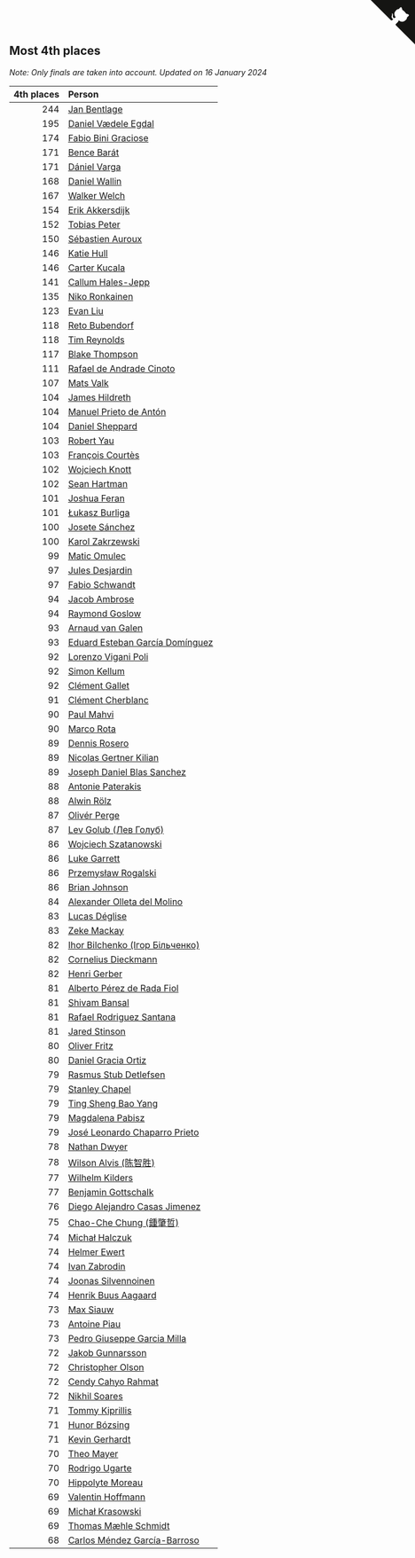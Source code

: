 ## Most 4th places

*Note: Only finals are taken into account.*
*Updated on 16 January 2024*

| 4th places | Person |
| ---: | :--- |
| 244 | [Jan Bentlage](https://www.worldcubeassociation.org/persons/2010BENT01) |
| 195 | [Daniel Vædele Egdal](https://www.worldcubeassociation.org/persons/2013EGDA01) |
| 174 | [Fabio Bini Graciose](https://www.worldcubeassociation.org/persons/2010GRAC02) |
| 171 | [Bence Barát](https://www.worldcubeassociation.org/persons/2008BARA01) |
| 171 | [Dániel Varga](https://www.worldcubeassociation.org/persons/2008VARG01) |
| 168 | [Daniel Wallin](https://www.worldcubeassociation.org/persons/2013WALL03) |
| 167 | [Walker Welch](https://www.worldcubeassociation.org/persons/2011WELC01) |
| 154 | [Erik Akkersdijk](https://www.worldcubeassociation.org/persons/2005AKKE01) |
| 152 | [Tobias Peter](https://www.worldcubeassociation.org/persons/2014PETE03) |
| 150 | [Sébastien Auroux](https://www.worldcubeassociation.org/persons/2008AURO01) |
| 146 | [Katie Hull](https://www.worldcubeassociation.org/persons/2010HULL01) |
| 146 | [Carter Kucala](https://www.worldcubeassociation.org/persons/2015KUCA01) |
| 141 | [Callum Hales-Jepp](https://www.worldcubeassociation.org/persons/2012HALE01) |
| 135 | [Niko Ronkainen](https://www.worldcubeassociation.org/persons/2010RONK01) |
| 123 | [Evan Liu](https://www.worldcubeassociation.org/persons/2009LIUE01) |
| 118 | [Reto Bubendorf](https://www.worldcubeassociation.org/persons/2012BUBE01) |
| 118 | [Tim Reynolds](https://www.worldcubeassociation.org/persons/2005REYN01) |
| 117 | [Blake Thompson](https://www.worldcubeassociation.org/persons/2010THOM03) |
| 111 | [Rafael de Andrade Cinoto](https://www.worldcubeassociation.org/persons/2007CINO01) |
| 107 | [Mats Valk](https://www.worldcubeassociation.org/persons/2007VALK01) |
| 104 | [James Hildreth](https://www.worldcubeassociation.org/persons/2009HILD01) |
| 104 | [Manuel Prieto de Antón](https://www.worldcubeassociation.org/persons/2015ANTO04) |
| 104 | [Daniel Sheppard](https://www.worldcubeassociation.org/persons/2009SHEP01) |
| 103 | [Robert Yau](https://www.worldcubeassociation.org/persons/2009YAUR01) |
| 103 | [François Courtès](https://www.worldcubeassociation.org/persons/2008COUR01) |
| 102 | [Wojciech Knott](https://www.worldcubeassociation.org/persons/2011KNOT01) |
| 102 | [Sean Hartman](https://www.worldcubeassociation.org/persons/2016HART02) |
| 101 | [Joshua Feran](https://www.worldcubeassociation.org/persons/2011FERA01) |
| 101 | [Łukasz Burliga](https://www.worldcubeassociation.org/persons/2013BURL01) |
| 100 | [Josete Sánchez](https://www.worldcubeassociation.org/persons/2015SANC18) |
| 100 | [Karol Zakrzewski](https://www.worldcubeassociation.org/persons/2014ZAKR01) |
| 99 | [Matic Omulec](https://www.worldcubeassociation.org/persons/2010OMUL02) |
| 97 | [Jules Desjardin](https://www.worldcubeassociation.org/persons/2010DESJ01) |
| 97 | [Fabio Schwandt](https://www.worldcubeassociation.org/persons/2014SCHW02) |
| 94 | [Jacob Ambrose](https://www.worldcubeassociation.org/persons/2010AMBR01) |
| 94 | [Raymond Goslow](https://www.worldcubeassociation.org/persons/2014GOSL01) |
| 93 | [Arnaud van Galen](https://www.worldcubeassociation.org/persons/2006GALE01) |
| 93 | [Eduard Esteban García Domínguez](https://www.worldcubeassociation.org/persons/2011EDUA01) |
| 92 | [Lorenzo Vigani Poli](https://www.worldcubeassociation.org/persons/2007POLI01) |
| 92 | [Simon Kellum](https://www.worldcubeassociation.org/persons/2016KELL12) |
| 92 | [Clément Gallet](https://www.worldcubeassociation.org/persons/2004GALL02) |
| 91 | [Clément Cherblanc](https://www.worldcubeassociation.org/persons/2014CHER05) |
| 90 | [Paul Mahvi](https://www.worldcubeassociation.org/persons/2012MAHV01) |
| 90 | [Marco Rota](https://www.worldcubeassociation.org/persons/2009ROTA01) |
| 89 | [Dennis Rosero](https://www.worldcubeassociation.org/persons/2010ROSE03) |
| 89 | [Nicolas Gertner Kilian](https://www.worldcubeassociation.org/persons/2013GERT01) |
| 89 | [Joseph Daniel Blas Sanchez](https://www.worldcubeassociation.org/persons/2016SANC08) |
| 88 | [Antonie Paterakis](https://www.worldcubeassociation.org/persons/2012PATE01) |
| 88 | [Alwin Rölz](https://www.worldcubeassociation.org/persons/2016ROLZ01) |
| 87 | [Olivér Perge](https://www.worldcubeassociation.org/persons/2007PERG01) |
| 87 | [Lev Golub (Лев Голуб)](https://www.worldcubeassociation.org/persons/2014HOLU01) |
| 86 | [Wojciech Szatanowski](https://www.worldcubeassociation.org/persons/2011SZAT01) |
| 86 | [Luke Garrett](https://www.worldcubeassociation.org/persons/2017GARR05) |
| 86 | [Przemysław Rogalski](https://www.worldcubeassociation.org/persons/2013ROGA02) |
| 86 | [Brian Johnson](https://www.worldcubeassociation.org/persons/2013JOHN10) |
| 84 | [Alexander Olleta del Molino](https://www.worldcubeassociation.org/persons/2008OLLE01) |
| 83 | [Lucas Déglise](https://www.worldcubeassociation.org/persons/2015DEGL01) |
| 83 | [Zeke Mackay](https://www.worldcubeassociation.org/persons/2015MACK06) |
| 82 | [Ihor Bilchenko (Ігор Більченко)](https://www.worldcubeassociation.org/persons/2011BILC01) |
| 82 | [Cornelius Dieckmann](https://www.worldcubeassociation.org/persons/2009DIEC01) |
| 82 | [Henri Gerber](https://www.worldcubeassociation.org/persons/2014GERB01) |
| 81 | [Alberto Pérez de Rada Fiol](https://www.worldcubeassociation.org/persons/2011FIOL01) |
| 81 | [Shivam Bansal](https://www.worldcubeassociation.org/persons/2011BANS02) |
| 81 | [Rafael Rodriguez Santana](https://www.worldcubeassociation.org/persons/2012SANT12) |
| 81 | [Jared Stinson](https://www.worldcubeassociation.org/persons/2014STIN01) |
| 80 | [Oliver Fritz](https://www.worldcubeassociation.org/persons/2014FRIT02) |
| 80 | [Daniel Gracia Ortiz](https://www.worldcubeassociation.org/persons/2009ORTI01) |
| 79 | [Rasmus Stub Detlefsen](https://www.worldcubeassociation.org/persons/2014DETL01) |
| 79 | [Stanley Chapel](https://www.worldcubeassociation.org/persons/2016CHAP04) |
| 79 | [Ting Sheng Bao Yang](https://www.worldcubeassociation.org/persons/2008BAOY01) |
| 79 | [Magdalena Pabisz](https://www.worldcubeassociation.org/persons/2017PABI01) |
| 79 | [José Leonardo Chaparro Prieto](https://www.worldcubeassociation.org/persons/2011CHAP01) |
| 78 | [Nathan Dwyer](https://www.worldcubeassociation.org/persons/2011DWYE02) |
| 78 | [Wilson Alvis (陈智胜)](https://www.worldcubeassociation.org/persons/2011ALVI01) |
| 77 | [Wilhelm Kilders](https://www.worldcubeassociation.org/persons/2010KILD02) |
| 77 | [Benjamin Gottschalk](https://www.worldcubeassociation.org/persons/2016GOTT01) |
| 76 | [Diego Alejandro Casas Jimenez](https://www.worldcubeassociation.org/persons/2014JIME05) |
| 75 | [Chao-Che Chung (鍾肇哲)](https://www.worldcubeassociation.org/persons/2012CHON03) |
| 74 | [Michał Halczuk](https://www.worldcubeassociation.org/persons/2006HALC01) |
| 74 | [Helmer Ewert](https://www.worldcubeassociation.org/persons/2015EWER01) |
| 74 | [Ivan Zabrodin](https://www.worldcubeassociation.org/persons/2012ZABR01) |
| 74 | [Joonas Silvennoinen](https://www.worldcubeassociation.org/persons/2016SILV07) |
| 74 | [Henrik Buus Aagaard](https://www.worldcubeassociation.org/persons/2006BUUS01) |
| 73 | [Max Siauw](https://www.worldcubeassociation.org/persons/2017SIAU02) |
| 73 | [Antoine Piau](https://www.worldcubeassociation.org/persons/2008PIAU01) |
| 73 | [Pedro Giuseppe Garcia Milla](https://www.worldcubeassociation.org/persons/2016MILL07) |
| 72 | [Jakob Gunnarsson](https://www.worldcubeassociation.org/persons/2015GUNN01) |
| 72 | [Christopher Olson](https://www.worldcubeassociation.org/persons/2009OLSO01) |
| 72 | [Cendy Cahyo Rahmat](https://www.worldcubeassociation.org/persons/2010RAHM02) |
| 72 | [Nikhil Soares](https://www.worldcubeassociation.org/persons/2015SOAR01) |
| 71 | [Tommy Kiprillis](https://www.worldcubeassociation.org/persons/2014KIPR01) |
| 71 | [Hunor Bózsing](https://www.worldcubeassociation.org/persons/2009BOZS01) |
| 71 | [Kevin Gerhardt](https://www.worldcubeassociation.org/persons/2013GERH01) |
| 70 | [Theo Mayer](https://www.worldcubeassociation.org/persons/2012MAYE01) |
| 70 | [Rodrigo Ugarte](https://www.worldcubeassociation.org/persons/2015UGAR01) |
| 70 | [Hippolyte Moreau](https://www.worldcubeassociation.org/persons/2008MORE02) |
| 69 | [Valentin Hoffmann](https://www.worldcubeassociation.org/persons/2011HOFF02) |
| 69 | [Michał Krasowski](https://www.worldcubeassociation.org/persons/2013KRAS02) |
| 69 | [Thomas Mæhle Schmidt](https://www.worldcubeassociation.org/persons/2013SCHM02) |
| 68 | [Carlos Méndez García-Barroso](https://www.worldcubeassociation.org/persons/2010GARC02) |


<a href="https://github.com/jonatanklosko/wca_statistics" class="github-corner" aria-label="View source on Github"><svg width="80" height="80" viewBox="0 0 250 250" style="fill:#151513; color:#fff; position: absolute; top: 0; border: 0; right: 0;" aria-hidden="true"><path d="M0,0 L115,115 L130,115 L142,142 L250,250 L250,0 Z"></path><path d="M128.3,109.0 C113.8,99.7 119.0,89.6 119.0,89.6 C122.0,82.7 120.5,78.6 120.5,78.6 C119.2,72.0 123.4,76.3 123.4,76.3 C127.3,80.9 125.5,87.3 125.5,87.3 C122.9,97.6 130.6,101.9 134.4,103.2" fill="currentColor" style="transform-origin: 130px 106px;" class="octo-arm"></path><path d="M115.0,115.0 C114.9,115.1 118.7,116.5 119.8,115.4 L133.7,101.6 C136.9,99.2 139.9,98.4 142.2,98.6 C133.8,88.0 127.5,74.4 143.8,58.0 C148.5,53.4 154.0,51.2 159.7,51.0 C160.3,49.4 163.2,43.6 171.4,40.1 C171.4,40.1 176.1,42.5 178.8,56.2 C183.1,58.6 187.2,61.8 190.9,65.4 C194.5,69.0 197.7,73.2 200.1,77.6 C213.8,80.2 216.3,84.9 216.3,84.9 C212.7,93.1 206.9,96.0 205.4,96.6 C205.1,102.4 203.0,107.8 198.3,112.5 C181.9,128.9 168.3,122.5 157.7,114.1 C157.9,116.9 156.7,120.9 152.7,124.9 L141.0,136.5 C139.8,137.7 141.6,141.9 141.8,141.8 Z" fill="currentColor" class="octo-body"></path></svg></a><style>.github-corner:hover .octo-arm{animation:octocat-wave 560ms ease-in-out}@keyframes octocat-wave{0%,100%{transform:rotate(0)}20%,60%{transform:rotate(-25deg)}40%,80%{transform:rotate(10deg)}}@media (max-width:500px){.github-corner:hover .octo-arm{animation:none}.github-corner .octo-arm{animation:octocat-wave 560ms ease-in-out}}</style>
